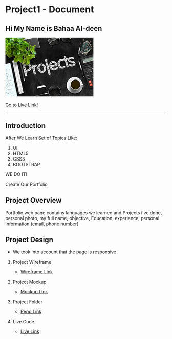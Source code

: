 # Project1 - Document
## Hi My Name is **Bahaa Al-deen**
![Markdown Logo](./image/images.jpg)

[Go to Live Link!](https://bahaa12edeen.github.io/Project1/)

***
## Introduction
After We Learn Set of Topics Like:

1. UI
1. HTML5
1. CSS3
1. BOOTSTRAP

WE DO IT!

Create Our Portfolio

## Project Overview

Portfolio web page contains languages we learned and Projects i've done,  personal photo,  my full name, objective, Education, experience, personal information (email, phone number)

## Project Design

* We took into account that the page is responsive

1. Project Wireframe
   * [Wireframe Link](https://github.com/bahaa12edeen/Project1/blob/main/mockup/wirframe-%231.pdf)

1. Project Mockup
   * [Mockup Link](https://miro.com/app/board/uXjVOGBBW6g=/?invite_link_id=223803694188)

1. Project Folder
   * [Repo Link](https://github.com/bahaa12edeen/Project1.git)

1. Live Code
   * [Live Link](https://bahaa12edeen.github.io/Project1/)
